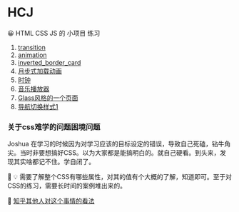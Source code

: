 # HCJ

:grinning: HTML CSS JS 的 小项目 练习




1. [transition](./HCJ_demo/transition/)  
2. [animation](http://htmlpreview.github.io/?https://github.com/Joshua-leyer/HCJ_note/blob/master/HCJ_demo/animation/animation.html) 
3. [inverted_border_card](http://htmlpreview.github.io/?https://github.com/Joshua-leyer/HCJ_note/blob/master/HCJ_demo/inverted_border_card/index.html) 
4. [月步式加载动画](http://htmlpreview.github.io/?https://github.com/Joshua-leyer/HCJ_note/blob/master/HCJ_demo/月步式加载动画/index.html) 
5. [时钟](https://github.com/Joshua-leyer/HCJ_note/blob/master/HCJ_demo/timeClock)
6. [音乐播放器](https://github.com/Joshua-leyer/HCJ_note/blob/master/HCJ_demo/music-player) 
7. [Glass风格的一个页面](http://htmlpreview.github.io/?https://github.com/Joshua-leyer/HCJ_note/blob/master/HCJ_demo/GlassWebsite/V1/index.html)
8. [导航切换样式1](http://htmlpreview.github.io/?https://github.com/Joshua-leyer/HCJ_note/blob/master/HCJ_demo/导航切换样式1/index.html) 

<!-- ![Card Preview](https://github.com/Joshua-leyer/HCJ_note/tree/master/HCJ_demo/inverted_border_card/assets/cardPreview.png "Card Preview") -->

### 关于css难学的问题困境问题

  Joshua 在学习的时候因为对学习应该的目标设定的错误，导致自己死磕，钻牛角尖。当时非要想搞好CSS。以为大家都是能搞明白的。就自己硬看。到头来，发现其实啥都记不住。学自闭了。

  :rabbit: :bulb: 需要了解整个CSS有哪些属性，对其的值有个大概的了解，知道即可。至于对CSS的练习，需要长时间的案例堆出来的。

  :page_with_curl: [知乎其他人对这个事情的看法](https://www.zhihu.com/question/66167982/answer/1160351616)
